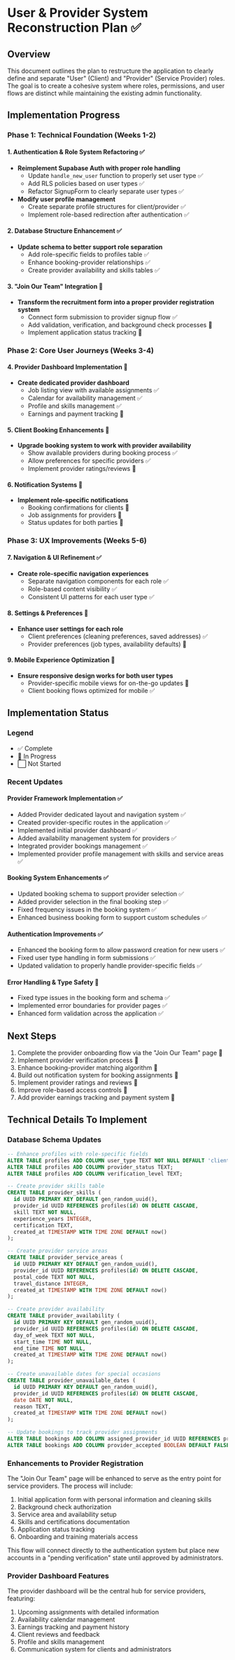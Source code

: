 
# User & Provider System Reconstruction Plan ✅

## Overview
This document outlines the plan to restructure the application to clearly define and separate "User" (Client) and "Provider" (Service Provider) roles. The goal is to create a cohesive system where roles, permissions, and user flows are distinct while maintaining the existing admin functionality.

## Implementation Progress

### Phase 1: Technical Foundation (Weeks 1-2)

#### 1. Authentication & Role System Refactoring ✅
- **Reimplement Supabase Auth with proper role handling**
  - Update `handle_new_user` function to properly set user type ✅
  - Add RLS policies based on user types ✅
  - Refactor SignupForm to clearly separate user types ✅
- **Modify user profile management**
  - Create separate profile structures for client/provider ✅
  - Implement role-based redirection after authentication ✅

#### 2. Database Structure Enhancement ✅
- **Update schema to better support role separation**
  - Add role-specific fields to profiles table ✅
  - Enhance booking-provider relationships ✅
  - Create provider availability and skills tables ✅

#### 3. "Join Our Team" Integration 🔄
- **Transform the recruitment form into a proper provider registration system**
  - Connect form submission to provider signup flow ✅
  - Add validation, verification, and background check processes 🔄
  - Implement application status tracking 🔄

### Phase 2: Core User Journeys (Weeks 3-4)

#### 4. Provider Dashboard Implementation 🔄
- **Create dedicated provider dashboard**
  - Job listing view with available assignments ✅
  - Calendar for availability management ✅
  - Profile and skills management ✅
  - Earnings and payment tracking 🔄

#### 5. Client Booking Enhancements 🔄
- **Upgrade booking system to work with provider availability**
  - Show available providers during booking process ✅
  - Allow preferences for specific providers ✅
  - Implement provider ratings/reviews 🔄

#### 6. Notification Systems 🔄
- **Implement role-specific notifications**
  - Booking confirmations for clients 🔄
  - Job assignments for providers 🔄
  - Status updates for both parties 🔄

### Phase 3: UX Improvements (Weeks 5-6)

#### 7. Navigation & UI Refinement ✅
- **Create role-specific navigation experiences**
  - Separate navigation components for each role ✅
  - Role-based content visibility ✅
  - Consistent UI patterns for each user type ✅

#### 8. Settings & Preferences 🔄
- **Enhance user settings for each role**
  - Client preferences (cleaning preferences, saved addresses) ✅
  - Provider preferences (job types, availability defaults) 🔄

#### 9. Mobile Experience Optimization 🔄
- **Ensure responsive design works for both user types**
  - Provider-specific mobile views for on-the-go updates 🔄
  - Client booking flows optimized for mobile ✅

## Implementation Status

### Legend
- ✅ Complete
- 🔄 In Progress
- ⬜ Not Started

### Recent Updates

#### Provider Framework Implementation ✅
- Added Provider dedicated layout and navigation system ✅
- Created provider-specific routes in the application ✅
- Implemented initial provider dashboard ✅
- Added availability management system for providers ✅
- Integrated provider bookings management ✅
- Implemented provider profile management with skills and service areas ✅

#### Booking System Enhancements ✅
- Updated booking schema to support provider selection ✅
- Added provider selection in the final booking step ✅
- Fixed frequency issues in the booking system ✅
- Enhanced business booking form to support custom schedules ✅

#### Authentication Improvements ✅
- Enhanced the booking form to allow password creation for new users ✅
- Fixed user type handling in form submissions ✅
- Updated validation to properly handle provider-specific fields ✅

#### Error Handling & Type Safety 🔄
- Fixed type issues in the booking form and schema ✅
- Implemented error boundaries for provider pages ✅
- Enhanced form validation across the application ✅

## Next Steps

1. Complete the provider onboarding flow via the "Join Our Team" page 🔄
2. Implement provider verification process 🔄
3. Enhance booking-provider matching algorithm 🔄
4. Build out notification system for booking assignments 🔄
5. Implement provider ratings and reviews 🔄
6. Improve role-based access controls 🔄
7. Add provider earnings tracking and payment system 🔄

## Technical Details To Implement

### Database Schema Updates

```sql
-- Enhance profiles with role-specific fields
ALTER TABLE profiles ADD COLUMN user_type TEXT NOT NULL DEFAULT 'client';
ALTER TABLE profiles ADD COLUMN provider_status TEXT;
ALTER TABLE profiles ADD COLUMN verification_level TEXT;

-- Create provider skills table
CREATE TABLE provider_skills (
  id UUID PRIMARY KEY DEFAULT gen_random_uuid(),
  provider_id UUID REFERENCES profiles(id) ON DELETE CASCADE,
  skill TEXT NOT NULL,
  experience_years INTEGER,
  certification TEXT,
  created_at TIMESTAMP WITH TIME ZONE DEFAULT now()
);

-- Create provider service areas
CREATE TABLE provider_service_areas (
  id UUID PRIMARY KEY DEFAULT gen_random_uuid(),
  provider_id UUID REFERENCES profiles(id) ON DELETE CASCADE,
  postal_code TEXT NOT NULL,
  travel_distance INTEGER,
  created_at TIMESTAMP WITH TIME ZONE DEFAULT now()
);

-- Create provider availability
CREATE TABLE provider_availability (
  id UUID PRIMARY KEY DEFAULT gen_random_uuid(),
  provider_id UUID REFERENCES profiles(id) ON DELETE CASCADE,
  day_of_week TEXT NOT NULL,
  start_time TIME NOT NULL,
  end_time TIME NOT NULL,
  created_at TIMESTAMP WITH TIME ZONE DEFAULT now()
);

-- Create unavailable dates for special occasions
CREATE TABLE provider_unavailable_dates (
  id UUID PRIMARY KEY DEFAULT gen_random_uuid(),
  provider_id UUID REFERENCES profiles(id) ON DELETE CASCADE,
  date DATE NOT NULL,
  reason TEXT,
  created_at TIMESTAMP WITH TIME ZONE DEFAULT now()
);

-- Update bookings to track provider assignments
ALTER TABLE bookings ADD COLUMN assigned_provider_id UUID REFERENCES profiles(id);
ALTER TABLE bookings ADD COLUMN provider_accepted BOOLEAN DEFAULT FALSE;
```

### Enhancements to Provider Registration

The "Join Our Team" page will be enhanced to serve as the entry point for service providers. The process will include:

1. Initial application form with personal information and cleaning skills
2. Background check authorization
3. Service area and availability setup
4. Skills and certifications documentation
5. Application status tracking 
6. Onboarding and training materials access

This flow will connect directly to the authentication system but place new accounts in a "pending verification" state until approved by administrators.

### Provider Dashboard Features

The provider dashboard will be the central hub for service providers, featuring:

1. Upcoming assignments with detailed information
2. Availability calendar management
3. Earnings tracking and payment history
4. Client reviews and feedback
5. Profile and skills management
6. Communication system for clients and administrators
